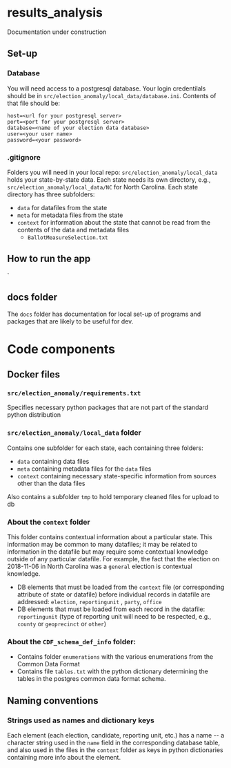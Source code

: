 # results_analysis
Documentation under construction

## Set-up
### Database
You will need access to a postgresql database. Your login credentilals should be in `src/election_anomaly/local_data/database.ini`. Contents of that file should be:

```[postgresql]
host=<url for your postgresql server>
port=<port for your postgresql server>
database=<name of your election data database>
user=<your user name>
password=<your password>
```

### .gitignore
Folders you will need in your local repo:
`src/election_anomaly/local_data` holds your state-by-state data. Each state needs its own directory, e.g., `src/election_anomaly/local_data/NC` for North Carolina. Each state directory has three subfolders:
  * `data` for datafiles from the state
  * `meta` for metadata files from the state
  * `context` for information about the state that cannot be read from the contents of the data and metadata files
    * `BallotMeasureSelection.txt` 


## How to run the app

`

## docs folder
The `docs` folder has documentation for local set-up of programs and packages that are likely to be useful for dev.

# Code components

## Docker files

### `src/election_anomaly/requirements.txt`
Specifies necessary python packages that are not part of the standard python distribution




### `src/election_anomaly/local_data` folder
Contains one subfolder for each state, each containing three folders:
* `data` containing data files 
* `meta` containing metadata files for the `data` files
* `context` containing necessary state-specific information from sources other than the data files

Also contains a subfolder `tmp` to hold temporary cleaned files for upload to db

### About the `context` folder
This folder contains contextual information about a particular state. This information may be common to many datafiles; it may be related to information in the datafile but may require some contextual knowledge outside of any particular datafile. For example, the fact that the election on 2018-11-06 in North Carolina was a `general` election is contextual knowledge.

- DB elements that must be loaded from the `context` file (or corresponding attribute of state or datafile) before individual records in datafile are addressed: `election`, `reportingunit` , `party`, `office` 
- DB elements that must be loaded from each record in the datafile: `reportingunit` (type of reporting unit will need to be respected, e.g., `county` or `geoprecinct` or `other`)

### About the `CDF_schema_def_info` folder:
 - Contains folder `enumerations` with the various enumerations from the Common Data Format
 - Contains file `tables.txt` with the python dictionary determining the tables in the postgres common data format schema.

## Naming conventions

### Strings used as names and dictionary keys
Each element (each election, candidate, reporting unit, etc.) has a name -- a character string used in the `name` field in the corresponding database table, and also used in the files in the `context`  folder as keys in python dictionaries containing more info about the element.
